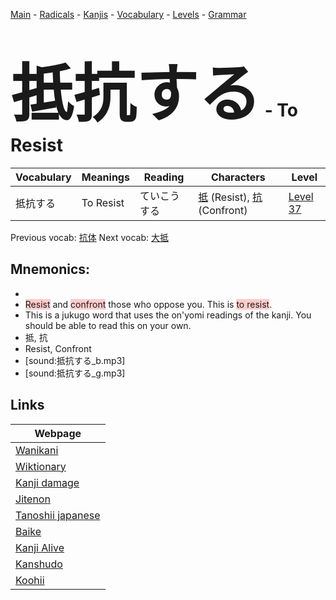 <style> bigfont {font-size: 100px}</style>
[Main](../README.md) -
[Radicals](../radicals.md) -
[Kanjis](../kanjis.md) -
[Vocabulary](../vocabulary.md) -
[Levels](../levels.md) -
[Grammar](../grammar.md)
# <bigfont> 抵抗する</bigfont> - To Resist 

| Vocabulary | Meanings | Reading | Characters | Level |
| --- | --- | --- | --- | --- |
| 抵抗する | To Resist | ていこうする |  [抵](../kanjis/抵.md) (Resist), [抗](../kanjis/抗.md) (Confront) | [Level 37](../levels/wk_level37.md) |

Previous vocab: [抗体](抗体.md) Next vocab: [大抵](大抵.md) 

## Mnemonics:

* 
* <span style="background-color:#ffcccb"> Resist</span> and <span style="background-color:#ffcccb"> confront</span> those who oppose you. This is <span style="background-color:#ffcccb"> to resist</span>.
* This is a jukugo word that uses the on'yomi readings of the kanji. You should be able to read this on your own.
* 抵, 抗
* Resist, Confront
* [sound:抵抗する_b.mp3]
* [sound:抵抗する_g.mp3]


## Links 

| Webpage |
| --- |
| [Wanikani          ](https://www.wanikani.com/kanji/抵抗する) |
| [Wiktionary        ](https://en.wiktionary.org/wiki/抵抗する) |
| [Kanji damage      ](http://www.kanjidamage.com/kanji/search?utf8=✓&q=抵抗する) |
| [Jitenon           ](https://jitenon.com/kanji/抵抗する) |
| [Tanoshii japanese ](https://www.tanoshiijapanese.com/dictionary/kanji.cfm?k=抵抗する) |
| [Baike             ](https://baike.baidu.com/item/抵抗する) |
| [Kanji Alive       ](https://app.kanjialive.com/抵抗する) |
| [Kanshudo          ](https://www.kanshudo.com/searchmn?q=抵抗する) |
| [Koohii            ](https://kanji.koohii.com/study/kanji/抵抗する) |
